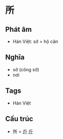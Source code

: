 # 所

## Phát âm
* Hán Việt: sở = hộ cân

## Nghĩa
* sở (công sở)
* nơi

## Tags
* Hán Việt

## Cấu trúc
* 所 = [戶](戶.md) [斤](斤.md)

<script>window.HANZI_FIELD='所';</script>